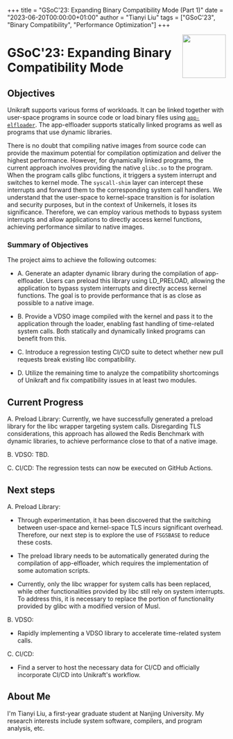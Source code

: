 +++
title = "GSoC'23: Expanding Binary Compatibility Mode (Part 1)"
date = "2023-06-20T00:00:00+01:00"
author = "Tianyi Liu"
tags = ["GSoC'23", "Binary Compatibility", "Performance Optimization"]
+++

<img width="100px" src="https://summerofcode.withgoogle.com/assets/media/gsoc-2023-badge.svg" align="right" />

# GSoC'23: Expanding Binary Compatibility Mode

## Objectives

Unikraft supports various forms of workloads.
It can be linked together with user-space programs in source code or load binary files using [`app-elfloader`](https://github.com/unikraft/app-elfloader/).
The app-elfloader supports statically linked programs as well as programs that use dynamic libraries.

There is no doubt that compiling native images from source code can provide the maximum potential for compilation optimization and deliver the highest performance.
However, for dynamically linked programs, the current approach involves providing the native `glibc.so` to the program.
When the program calls glibc functions, it triggers a system interrupt and switches to kernel mode.
The `syscall-shim` layer can intercept these interrupts and forward them to the corresponding system call handlers.
We understand that the user-space to kernel-space transition is for isolation and security purposes, but in the context of Unikernels, it loses its significance.
Therefore, we can employ various methods to bypass system interrupts and allow applications to directly access kernel functions, achieving performance similar to native images.

### Summary of Objectives

The project aims to achieve the following outcomes:

- A. Generate an adapter dynamic library during the compilation of app-elfloader.
Users can preload this library using LD_PRELOAD, allowing the application to bypass system interrupts and directly access kernel functions.
The goal is to provide performance that is as close as possible to a native image.

- B. Provide a VDSO image compiled with the kernel and pass it to the application through the loader, enabling fast handling of time-related system calls.
Both statically and dynamically linked programs can benefit from this.

- C. Introduce a regression testing CI/CD suite to detect whether new pull requests break existing libc compatibility.

- D. Utilize the remaining time to analyze the compatibility shortcomings of Unikraft and fix compatibility issues in at least two modules.

## Current Progress

A. Preload Library: 
Currently, we have successfully generated a preload library for the libc wrapper targeting system calls.
Disregarding TLS considerations, this approach has allowed the Redis Benchmark with dynamic libraries, to achieve performance close to that of a native image.

B. VDSO:
TBD.

C. CI/CD:
The regression tests can now be executed on GitHub Actions.

## Next steps

A. Preload Library: 
- Through experimentation, it has been discovered that the switching between user-space and kernel-space TLS incurs significant overhead.
Therefore, our next step is to explore the use of `FSGSBASE` to reduce these costs.

- The preload library needs to be automatically generated during the compilation of app-elfloader, which requires the implementation of some automation scripts.

- Currently, only the libc wrapper for system calls has been replaced, while other functionalities provided by libc still rely on system interrupts.
To address this, it is necessary to replace the portion of functionality provided by glibc with a modified version of Musl.

B. VDSO:
- Rapidly implementing a VDSO library to accelerate time-related system calls.

C. CI/CD:
- Find a server to host the necessary data for CI/CD and officially incorporate CI/CD into Unikraft's workflow.

## About Me

I'm Tianyi Liu, a first-year graduate student at Nanjing University.
My research interests include system software, compilers, and program analysis, etc.
